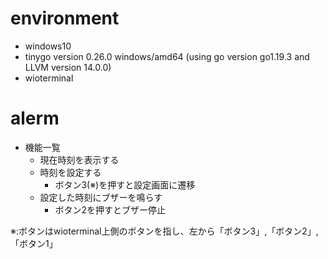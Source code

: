 # environment
* windows10
* tinygo version 0.26.0 windows/amd64 (using go version go1.19.3 and LLVM version 14.0.0)
* wioterminal
# alerm
* 機能一覧
  * 現在時刻を表示する
  * 時刻を設定する
    * ボタン3(※)を押すと設定画面に遷移
  * 設定した時刻にブザーを鳴らす
    * ボタン2を押すとブザー停止

 ※:ボタンはwioterminal上側のボタンを指し、左から「ボタン3」,「ボタン2」,「ボタン1」
